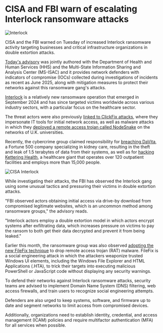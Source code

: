 # CISA and FBI warn of escalating Interlock ransomware attacks

![Interlock](https://www.bleepstatic.com/content/hl-images/2024/11/03/interlock-header.jpg)

CISA and the FBI warned on Tuesday of increased Interlock ransomware activity targeting businesses and critical infrastructure organizations in double extortion attacks.

[Today's advisory](https://www.cisa.gov/news-events/cybersecurity-advisories/aa25-203a) was jointly authored with the Department of Health and Human Services (HHS) and the Multi-State Information Sharing and Analysis Center (MS-ISAC) and it provides network defenders with indicators of compromise (IOCs) collected during investigations of incidents as recent as June 2025, along with mitigation measures to protect their networks against this ransomware gang's attacks.

[Interlock](https://www.bleepingcomputer.com/tag/Interlock/) is a relatively new ransomware operation that emerged in September 2024 and has since targeted victims worldwide across various industry sectors, with a particular focus on the healthcare sector.

The threat actors were also previously [linked to ClickFix attacks](https://www.bleepingcomputer.com/news/security/interlock-ransomware-gang-pushes-fake-it-tools-in-clickfix-attacks/), where they impersonate IT tools for initial network access, as well as malware attacks in which they [deployed a remote access trojan called NodeSnake](https://www.bleepingcomputer.com/news/security/interlock-ransomware-gang-deploys-new-nodesnake-rat-on-universities/) on the networks of U.K. universities.

Recently, the cybercrime group claimed responsibility for [breaching DaVita](https://www.bleepingcomputer.com/news/security/interlock-ransomware-claims-davita-attack-leaks-stolen-data/), a Fortune 500 company specializing in kidney care, resulting in the theft and leak of 1.5 terabytes of data from their systems, as well as for [hacking Kettering Health](https://www.bleepingcomputer.com/news/security/kettering-health-confirms-interlock-ransomware-behind-cyberattack/), a healthcare giant that operates over 120 outpatient facilities and employs more than 15,000 people.

![CISA Interlock](https://www.bleepstatic.com/images/news/u/1109292/2025/CISA-Interlock-tweet.png)

​While investigating their attacks, the FBI has observed the Interlock gang using some unusual tactics and pressuring their victims in double extortion attacks.

"FBI observed actors obtaining initial access via drive-by download from compromised legitimate websites, which is an uncommon method among ransomware groups," the advisory reads.

"Interlock actors employ a double extortion model in which actors encrypt systems after exfiltrating data, which increases pressure on victims to pay the ransom to both get their data decrypted and prevent it from being leaked."

Earlier this month, the ransomware group was also observed [adopting the new FileFix technique](https://www.bleepingcomputer.com/news/security/interlock-ransomware-adopts-filefix-method-to-deliver-malware/) to drop remote access trojan (RAT) malware. FileFix is a social engineering attack in which the attackers weaponize trusted Windows UI elements, including the Windows File Explorer and HTML Applications (.HTA), to trick their targets into executing malicious PowerShell or JavaScript code without displaying any security warnings.

To defend their networks against Interlock ransomware attacks, security teams are advised to implement Domain Name System (DNS) filtering, web access firewalls, and train users to recognize social engineering attempts.

Defenders are also urged to keep systems, software, and firmware up to date and segment networks to limit access from compromised devices.

Additionally, organizations need to establish identity, credential, and access management (ICAM) policies and require multifactor authentication (MFA) for all services when possible.